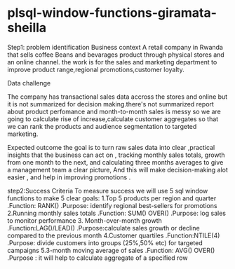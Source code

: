 # plsql-window-functions-giramata-sheilla
Step1: problem identification
  Business context
A retail company in Rwanda that sells  coffee Beans and bevarages product  through physical stores  and an online channel. the work is for the sales and marketing department to improve product range,regional promotions,customer loyalty.

  Data challenge

The company has transactional sales data accross the stores and online but it is not  summarized for decision making.there's not summarized report about product  perfomance and  month-to-month sales is messy  so  we are going  to calculate rise of increase,calculate customer aggregates so that  we can rank the products and audience segmentation to targeted marketing.

  Expected outcome
the goal is to turn  raw sales data into clear ,practical insights that the business can act on ,  tracking monthly sales totals, growth from one month to the next,  and calculating three months averages to give a management team a clear picture,
And this will make decision-making  alot easier , and help in improving promotions .

step2:Success Criteria
To measure success we will use 5 sql window functions to make 5 clear goals:
1.Top 5 products per region and quarter
  .Function: RANK()
  .Purpose: identify regional best-sellers  for promotions
2.Running monthly sales totals
   .Function: SUM() OVER()
   .Purpose: log sales to monitor performance
3. Month-over-month growth
   .Function:LAG()/LEAD()
   .Purpose:calculate sales growth or decline compared to the previous month
4.Customer quartiles
   .Function:NTILE(4)
   .Purpose: divide customers into groups (25%,50% etc) for targeted campaigns
5.3-month moving average of sales
   .Function: AVG() OVER()
   .Purpose : it will help to calculate aggregate of a specified row


